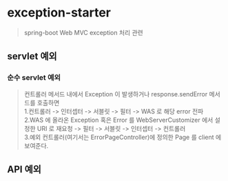 # exception-starter
> spring-boot Web MVC exception 처리 관련

## servlet 예외
### 순수 servlet 예외
> 컨트롤러 메서드 내에서 Exception 이 발생하거나 response.sendError 메서드를 호출하면  
> 1.컨트롤러 -> 인터셉터 -> 서블릿 -> 필터 -> WAS 로 해당 error 전파   
> 2.WAS 에 올라온 Exception 혹은 Error 를 WebServerCustomizer 에서 설정한 URI 로 재요청 -> 필터 -> 서블릿 -> 인터셉터 -> 컨트롤러  
> 3.예외 컨트롤러(여기서는 ErrorPageController)에 정의한 Page 를 client 에 보여준다.  

## API 예외
